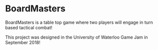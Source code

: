 # BoardMasters
BoardMasters is a table top game where two players will engage in turn based tactical combat!

This project was designed in the University of Waterloo Game Jam in September 2018!
